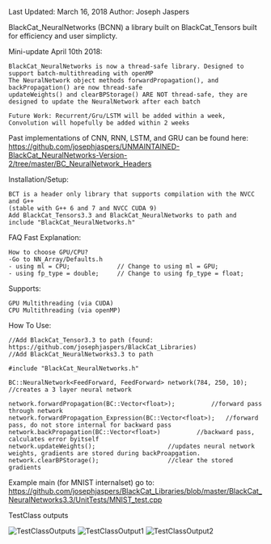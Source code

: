Last Updated: March 16, 2018
Author: Joseph Jaspers

BlackCat_NeuralNetworks (BCNN) a library built on BlackCat_Tensors built for efficiency and user simplicty.


Mini-update April 10th 2018:

	BlackCat_NeuralNetworks is now a thread-safe library. Designed to support batch-multithreading with openMP
	The NeuralNetwork object methods forwardPropagation(), and backPropagation() are now thread-safe
	updateWeights() and clearBPStorage() ARE NOT thread-safe, they are designed to update the NeuralNetwork after each batch
	
	Future Work: Recurrent/Gru/LSTM will be added within a week, Convolution will hopefully be added within 2 weeks
	

Past implementations of CNN, RNN, LSTM, and GRU can be found here:
	https://github.com/josephjaspers/UNMAINTAINED-BlackCat_NeuralNetworks-Version-2/tree/master/BC_NeuralNetwork_Headers
	

Installation/Setup:

	BCT is a header only library that supports compilation with the NVCC and G++ 
	(stable with G++ 6 and 7 and NVCC CUDA 9)
	Add BlackCat_Tensors3.3 and BlackCat_NeuralNetworks to path and include "BlackCat_NeuralNetworks.h"

FAQ Fast Explanation:

	How to choose GPU/CPU?	
	-Go to NN_Array/Defaults.h
	- using ml = CPU;             // Change to using ml = GPU;
	- using fp_type = double;     // Change to using fp_type = float;
	
Supports:

	GPU Multithreading (via CUDA)
	CPU Multithreading (via openMP) 

How To Use:

	//Add BlackCat_Tensor3.3 to path (found: https://github.com/josephjaspers/BlackCat_Libraries)
	//Add BlackCat_NeuralNetworks3.3 to path

	#include "BlackCat_NeuralNetworks.h"
	
	BC::NeuralNetwork<FeedForward, FeedForward> network(784, 250, 10); //creates a 3 layer neural network
	
	network.forwardPropagation(BC::Vector<float>); 			//forward pass through network
	network.forwardPropagation_Expression(BC::Vector<float>); 	//forward pass, do not store internal for backward pass
	network.backPropagation(BC::Vector<float>)			//backward pass, calculates error byitself
	network.updateWeights();					//updates neural network weights, gradients are stored during backProapgation.
	network.clearBPStorage();					//clear the stored gradients


Example main (for MNIST internalset) go to:
	https://github.com/josephjaspers/BlackCat_Libraries/blob/master/BlackCat_NeuralNetworks3.3/UnitTests/MNIST_test.cpp


TestClass outputs 

![TestClassOutputs](https://user-images.githubusercontent.com/20384345/37546694-62f0f262-2944-11e8-99f4-ff48a92210dc.png  "TestClassOutput1")
![TestClassOutput1](https://user-images.githubusercontent.com/20384345/37546692-62dce43e-2944-11e8-9d3d-236ee151ebfa.png  "TestClassOutput2")
![TestClassOutput2](https://user-images.githubusercontent.com/20384345/37546693-62e67ea4-2944-11e8-9c21-a129d2d8d94f.png  "TestClassOutput1")
